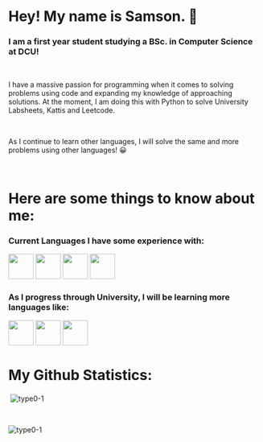 # Hey! My name is Samson. 👋

### I am a first year student studying a BSc. in Computer Science at DCU!
<br>
<p>I have a massive passion for programming when it comes to solving problems using code and expanding my knowledge of approaching solutions. At the moment, I am doing this with Python to solve University Labsheets, Kattis and Leetcode.</p>
<br>
<p>As I continue to learn other languages, I will solve the same and more problems using other languages! 😀</p>
<br>

# Here are some things to know about me:

### Current Languages I have some experience with:

<img src="https://cdn.jsdelivr.net/gh/devicons/devicon/icons/css3/css3-original.svg" height="50px" width="50px" /> <img src="https://cdn.jsdelivr.net/gh/devicons/devicon/icons/python/python-original.svg" height="50px" width="50px"/> 
            <img src="https://cdn.jsdelivr.net/gh/devicons/devicon/icons/html5/html5-original.svg" height="50px" width="50px"/>
<img src="https://cdn.jsdelivr.net/gh/devicons/devicon/icons/c/c-original.svg" height="50px" width="50px"/>

### As I progress through University, I will be learning more languages like:

<img src="https://cdn.jsdelivr.net/gh/devicons/devicon/icons/java/java-original.svg" height="50px" width="50px"/> <img src="https://cdn.jsdelivr.net/gh/devicons/devicon/icons/r/r-original.svg" height="50px" width="50px"/> <img src="https://cdn.jsdelivr.net/gh/devicons/devicon/icons/javascript/javascript-original.svg" height="50px" width="50px"/>
<br>

# My Github Statistics:
<p>&nbsp;<img align="center" src="https://github-readme-stats.vercel.app/api?username=type0-1&show_icons=true&locale=en" alt="type0-1" /></p>
<br>
<p><img align="center" src="https://github-readme-streak-stats.herokuapp.com/?user=type0-1&" alt="type0-1" /></p>

          
          

